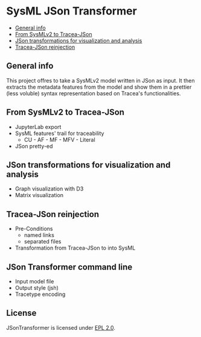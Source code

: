 # SysML JSon Transformer

* [General info](#general-info)
* [From SysMLv2 to Tracea-JSon](#from-sysmlv2-to-tracea-json)
* [JSon transformations for visualization and analysis](#json-transformations-for-visualization-and-analysis)
* [Tracea-JSon reinjection](#tracea-json-reinjection)

## General info

This project offres to take a SysMLv2 model written in JSon as input. It then extracts the metadata features from the model and show them in a prettier (less voluble) syntax representation based on Tracea's functionalities.

## From SysMLv2 to Tracea-JSon

* JupyterLab export
* SysML features' trail for traceability
  * CU - AF - MF - MFV - Literal
* JSon pretty-ed

## JSon transformations for visualization and analysis

* Graph visualization with D3
* Matrix visualization

## Tracea-JSon reinjection

* Pre-Conditions
  * named links
  * separated files
* Transformation from Tracea-JSon to into SysML

## JSon Transformer command line

* Input model file
* Output style (jsh)
* Tracetype encoding

## License

JSonTransformer is licensed under [EPL 2.0](https://www.eclipse.org/legal/epl-v20.html).

